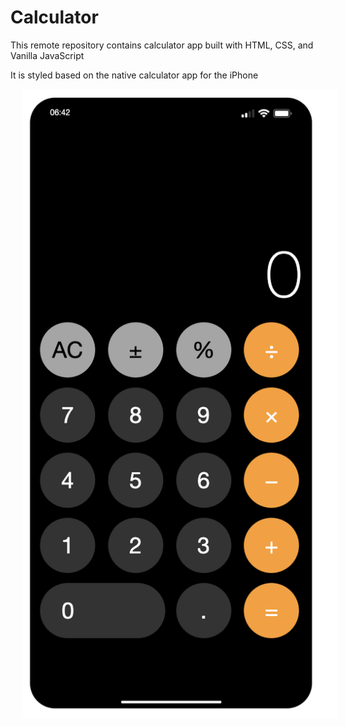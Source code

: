 # Calculator

This remote repository contains calculator app built with HTML, CSS, and Vanilla JavaScript

It is styled based on the native calculator app for the iPhone

<img src="./images/iphone.png" alt="iphone calculator" style="margin-left: 20px;" />

